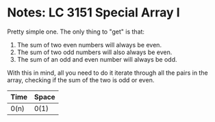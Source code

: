 # Notes: LC 3151 Special Array I

Pretty simple one. The only thing to "get" is that:

1. The sum of two even numbers will always be even.
2. The sum of two odd numbers will also always be even.
3. The sum of an odd and even number will always be odd.

With this in mind, all you need to do it iterate through all the pairs in the
array, checking if the sum of the two is odd or even.

| Time | Space |
| ---- | ----- |
| 0(n) | 0(1)  |
